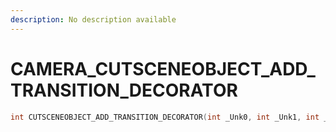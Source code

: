 ```yaml
---
description: No description available 
---
```


# CAMERA\_CUTSCENEOBJECT_ADD_TRANSITION_DECORATOR

```cpp
int CUTSCENEOBJECT_ADD_TRANSITION_DECORATOR(int _Unk0, int _Unk1, int _Unk2, int _Unk3, int _Unk4, int _Unk5, int _Unk6);
```